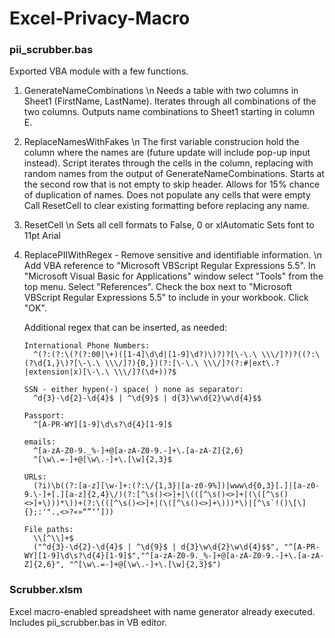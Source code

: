 # Excel-Privacy-Macro

### pii_scrubber.bas
Exported VBA module with a few functions.
1. GenerateNameCombinations \n
     Needs a table with two columns in Sheet1 (FirstName, LastName).
     Iterates through all combinations of the two columns.
     Outputs name combinations to Sheet1 starting in column E.
2. ReplaceNamesWithFakes \n
     The first variable construcion hold the column where the names are (future update will include pop-up input instead).
     Script iterates through the cells in the column, replacing with random names from the output of GenerateNameCombinations.
     Starts at the second row that is not empty to skip header.
     Allows for 15% chance of duplication of names.
     Does not populate any cells that were empty
     Call ResetCell to clear existing formatting before replacing any name.
3. ResetCell \n
     Sets all cell formats to False, 0 or xlAutomatic
     Sets font to 11pt Arial 
4. ReplacePIIWithRegex - Remove sensitive and identifiable information. \n
     Add VBA reference to "Microsoft VBScript Regular Expressions 5.5".
     In "Microsoft Visual Basic for Applications" window select "Tools" from the top menu. Select "References".
     Check the box next to "Microsoft VBScript Regular Expressions 5.5" to include in your workbook.
     Click "OK".

     Additional regex that can be inserted, as needed:
   
       International Phone Numbers:
         ^(?:(?:\(?(?:00|\+)([1-4]\d\d|[1-9]\d?)\)?)?[\-\.\ \\\/]?)?((?:\(?\d{1,}\)?[\-\.\ \\\/]?){0,})(?:[\-\.\ \\\/]?(?:#|ext\.?|extension|x)[\-\.\ \\\/]?(\d+))?$
        
       SSN - either hypen(-) space( ) none as separator:
         ^d{3}-\d{2}-\d{4}$ | ^\d{9}$ | d{3}\w\d{2}\w\d{4}$$
        
       Passport:
         ^[A-PR-WY][1-9]\d\s?\d{4}[1-9]$
        
       emails:
         ^[a-zA-Z0-9._%-]+@[a-zA-Z0-9.-]+\.[a-zA-Z]{2,6}
         ^[\w\.=-]+@[\w\.-]+\.[\w]{2,3}$
        
       URLs:
         (?i)\b((?:[a-z][\w-]+:(?:\/{1,3}|[a-z0-9%])|www\d{0,3}[.]|[a-z0-9.\-]+[.][a-z]{2,4}\/)(?:[^\s()<>]+|\(([^\s()<>]+|(\([^\s()<>]+\)))*\))+(?:\(([^\s()<>]+|(\([^\s()<>]+\)))*\)|[^\s`!()\[\]{};:'".,<>?«»“”‘’]))
        
       File paths:
         \\[^\\]+$
         ("^d{3}-\d{2}-\d{4}$ | ^\d{9}$ | d{3}\w\d{2}\w\d{4}$$", "^[A-PR-WY][1-9]\d\s?\d{4}[1-9]$","^[a-zA-Z0-9._%-]+@[a-zA-Z0-9.-]+\.[a-zA-Z]{2,6}", "^[\w\.=-]+@[\w\.-]+\.[\w]{2,3}$") 

### Scrubber.xlsm
Excel macro-enabled spreadsheet with name generator already executed.
Includes pii_scrubber.bas in VB editor.
